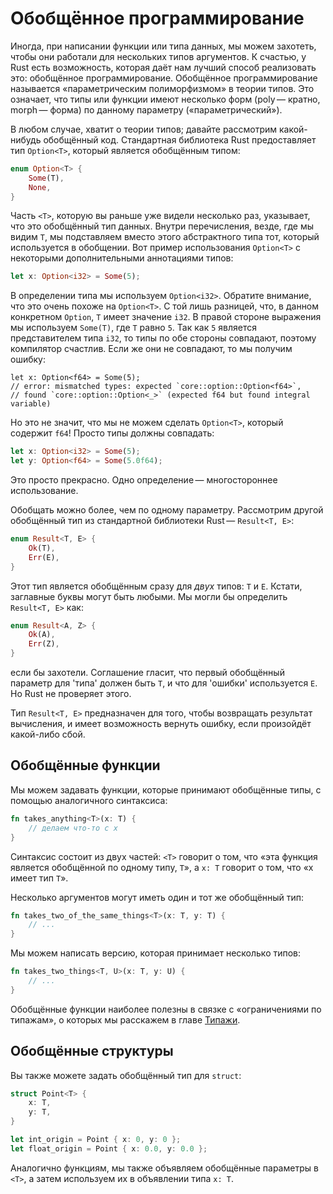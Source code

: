 # Обобщённое программирование

Иногда, при написании функции или типа данных, мы можем захотеть, чтобы они
работали для нескольких типов аргументов. К счастью, у Rust есть возможность,
которая даёт нам лучший способ реализовать это: обобщённое программирование.
Обобщённое программирование называется «параметрическим полиморфизмом» в
теории типов. Это означает, что типы или функции имеют несколько форм (poly —
кратно, morph — форма) по данному параметру («параметрический»).

В любом случае, хватит о теории типов; давайте рассмотрим какой-нибудь
обобщённый код. Стандартная библиотека Rust предоставляет тип `Option<T>`,
который является обобщённым типом:

```rust
enum Option<T> {
    Some(T),
    None,
}
```

Часть `<T>`, которую вы раньше уже видели несколько раз, указывает, что это
обобщённый тип данных. Внутри перечисления, везде, где мы видим `T`, мы
подставляем вместо этого абстрактного типа тот, который используется в
обобщении. Вот пример использования `Option<T>` с некоторыми дополнительными
аннотациями типов:

```rust
let x: Option<i32> = Some(5);
```

В определении типа мы используем `Option<i32>`. Обратите внимание, что это очень
похоже на `Option<T>`. С той лишь разницей, что, в данном конкретном `Option`,
`T` имеет значение `i32`. В правой стороне выражения мы используем `Some(T)`,
где `T` равно `5`. Так как `5` является представителем типа `i32`, то типы по
обе стороны совпадают, поэтому компилятор счастлив. Если же они не совпадают, то
мы получим ошибку:

```rust,ignore
let x: Option<f64> = Some(5);
// error: mismatched types: expected `core::option::Option<f64>`,
// found `core::option::Option<_>` (expected f64 but found integral variable)
```

Но это не значит, что мы не можем сделать `Option<T>`, который содержит `f64`!
Просто типы должны совпадать:

```rust
let x: Option<i32> = Some(5);
let y: Option<f64> = Some(5.0f64);
```

Это просто прекрасно. Одно определение — многостороннее использование.

Обобщать можно более, чем по одному параметру. Рассмотрим другой обобщённый тип
из стандартной библиотеки Rust — `Result<T, E>`:

```rust
enum Result<T, E> {
    Ok(T),
    Err(E),
}
```

Этот тип является обобщённым сразу для _двух_ типов: `T` и `E`. Кстати,
заглавные буквы могут быть любыми. Мы могли бы определить `Result<T, E>` как:

```rust
enum Result<A, Z> {
    Ok(A),
    Err(Z),
}
```

если бы захотели. Соглашение гласит, что первый обобщённый параметр для 'типа'
должен быть `T`, и что для 'ошибки' используется `E`. Но Rust не проверяет
этого.

Тип `Result<T, E>` предназначен для того, чтобы возвращать результат вычисления,
и имеет возможность вернуть ошибку, если произойдёт какой-либо сбой.

## Обобщённые функции

Мы можем задавать функции, которые принимают обобщённые типы, с помощью
аналогичного синтаксиса:

```rust
fn takes_anything<T>(x: T) {
    // делаем что-то с x
}
```

Синтаксис состоит из двух частей: `<T>` говорит о том, что «эта функция является
обобщённой по одному типу, `T`», а `x: T` говорит о том, что «х имеет тип `T`».

Несколько аргументов могут иметь один и тот же обобщённый тип:

```rust
fn takes_two_of_the_same_things<T>(x: T, y: T) {
    // ...
}
```

Мы можем написать версию, которая принимает несколько типов:

```rust
fn takes_two_things<T, U>(x: T, y: U) {
    // ...
}
```

Обобщённые функции наиболее полезны в связке с «ограничениями по типажам», о
которых мы расскажем в главе [Типажи][traits].

[traits]: traits.html

## Обобщённые структуры

Вы также можете задать обобщённый тип для `struct`:

```rust
struct Point<T> {
    x: T,
    y: T,
}

let int_origin = Point { x: 0, y: 0 };
let float_origin = Point { x: 0.0, y: 0.0 };
```

Аналогично функциям, мы также объявляем обобщённые параметры в `<T>`, а затем
используем их в объявлении типа `x: T`.
